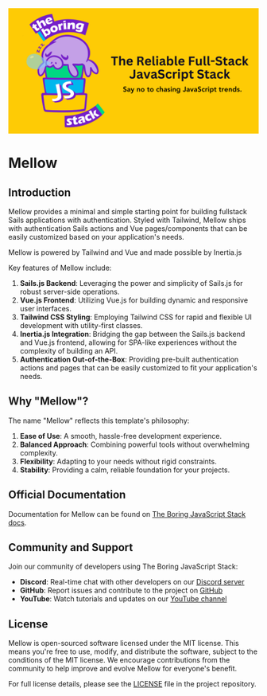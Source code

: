 <div align="center">
<a href="https://sailscasts.com/boring"><img src="https://github.com/sailscastshq/boring-stack/blob/main/.github/banner.png" alt="The Boring JavaScript Stack"></a>
</div>

# Mellow

## Introduction

Mellow provides a minimal and simple starting point for building fullstack Sails applications with authentication. Styled with Tailwind, Mellow ships with authentication Sails actions and Vue pages/components that can be easily customized based on your application's needs.

Mellow is powered by Tailwind and Vue and made possible by Inertia.js

Key features of Mellow include:

1. **Sails.js Backend**: Leveraging the power and simplicity of Sails.js for robust server-side operations.
2. **Vue.js Frontend**: Utilizing Vue.js for building dynamic and responsive user interfaces.
3. **Tailwind CSS Styling**: Employing Tailwind CSS for rapid and flexible UI development with utility-first classes.
4. **Inertia.js Integration**: Bridging the gap between the Sails.js backend and Vue.js frontend, allowing for SPA-like experiences without the complexity of building an API.
5. **Authentication Out-of-the-Box**: Providing pre-built authentication actions and pages that can be easily customized to fit your application's needs.

## Why "Mellow"?

The name "Mellow" reflects this template's philosophy:

1. **Ease of Use**: A smooth, hassle-free development experience.
2. **Balanced Approach**: Combining powerful tools without overwhelming complexity.
3. **Flexibility**: Adapting to your needs without rigid constraints.
4. **Stability**: Providing a calm, reliable foundation for your projects.

## Official Documentation

Documentation for Mellow can be found on [The Boring JavaScript Stack docs](https://docs.sailscasts.com/boring-stack/templates#mellow).

## Community and Support

Join our community of developers using The Boring JavaScript Stack:

- **Discord**: Real-time chat with other developers on our [Discord server](https://sailscasts.com/chat)
- **GitHub**: Report issues and contribute to the project on [GitHub](https://github.com/sailscasts/boring-stack/issues)
- **YouTube**: Watch tutorials and updates on our [YouTube channel](https://youtube.com/@sailscasts)

## License

Mellow is open-sourced software licensed under the MIT license. This means you're free to use, modify, and distribute the software, subject to the conditions of the MIT license. We encourage contributions from the community to help improve and evolve Mellow for everyone's benefit.

For full license details, please see the [LICENSE](LICENSE.md) file in the project repository.
